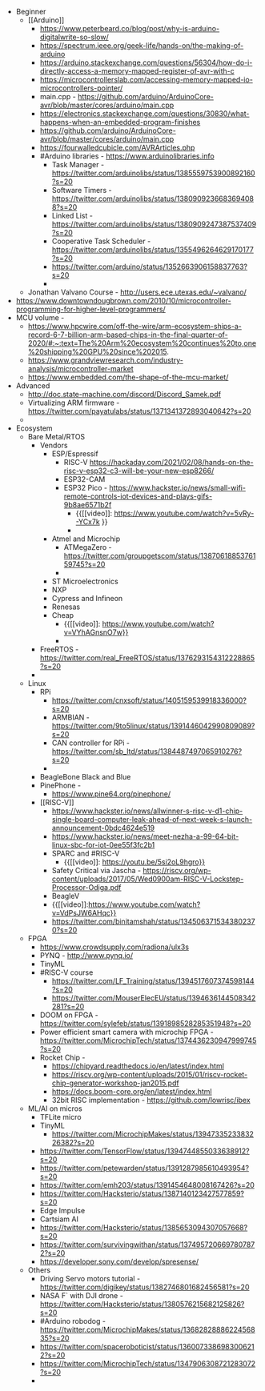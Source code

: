 - Beginner
    - [[Arduino]]
        - https://www.peterbeard.co/blog/post/why-is-arduino-digitalwrite-so-slow/
        - https://spectrum.ieee.org/geek-life/hands-on/the-making-of-arduino
        - https://arduino.stackexchange.com/questions/56304/how-do-i-directly-access-a-memory-mapped-register-of-avr-with-c
        - https://microcontrollerslab.com/accessing-memory-mapped-io-microcontrollers-pointer/
        - main.cpp - https://github.com/arduino/ArduinoCore-avr/blob/master/cores/arduino/main.cpp
        - https://electronics.stackexchange.com/questions/30830/what-happens-when-an-embedded-program-finishes
        - https://github.com/arduino/ArduinoCore-avr/blob/master/cores/arduino/main.cpp
        - https://fourwalledcubicle.com/AVRArticles.php
        - #Arduino libraries - https://www.arduinolibraries.info
            - Task Manager - https://twitter.com/arduinolibs/status/1385559753900892160?s=20
            - Software Timers - https://twitter.com/arduinolibs/status/1380909236683694088?s=20
            - Linked List - https://twitter.com/arduinolibs/status/1380909247387537409?s=20
            - Cooperative Task Scheduler - https://twitter.com/arduinolibs/status/1355496264629170177?s=20
            - https://twitter.com/arduino/status/1352663906158837763?s=20
            - 
    - Jonathan Valvano Course - http://users.ece.utexas.edu/~valvano/
- https://www.downtowndougbrown.com/2010/10/microcontroller-programming-for-higher-level-programmers/
- MCU volume -
    -  https://www.hpcwire.com/off-the-wire/arm-ecosystem-ships-a-record-6-7-billion-arm-based-chips-in-the-final-quarter-of-2020/#:~:text=The%20Arm%20ecosystem%20continues%20to,one%20shipping%20GPU%20since%202015.
    - https://www.grandviewresearch.com/industry-analysis/microcontroller-market
    - https://www.embedded.com/the-shape-of-the-mcu-market/
- Advanced 
    - http://doc.state-machine.com/discord/Discord_Samek.pdf
    - Virtualizing ARM firmware - https://twitter.com/payatulabs/status/1371341372893040642?s=20
    - 
- Ecosystem
    - Bare Metal/RTOS
        - Vendors 
            - ESP/Espressif
                - RISC-V https://hackaday.com/2021/02/08/hands-on-the-risc-v-esp32-c3-will-be-your-new-esp8266/
                - ESP32-CAM
                - ESP32 Pico - https://www.hackster.io/news/small-wifi-remote-controls-iot-devices-and-plays-gifs-9b8ae6571b2f
                    - {{[[video]]: https://www.youtube.com/watch?v=5vRy--YCx7k }}
                    - 
            - Atmel and Microchip
                - ATMegaZero - https://twitter.com/groupgetscom/status/1387061885376159745?s=20
                - 
            - ST Microelectronics
            - NXP
            - Cypress and Infineon
            - Renesas
            - Cheap
                - {{[[video]]: https://www.youtube.com/watch?v=VYhAGnsnO7w}}
                - 
        - FreeRTOS - https://twitter.com/real_FreeRTOS/status/1376293154312228865?s=20
        - 
    - Linux
        - RPi
            - https://twitter.com/cnxsoft/status/1405159539918336000?s=20
            - ARMBIAN - https://twitter.com/9to5linux/status/1391446042990809089?s=20
            - CAN controller for RPi - https://twitter.com/sb_ltd/status/1384487497065910276?s=20
            - 
        - BeagleBone Black and Blue
        - PinePhone - 
            - https://www.pine64.org/pinephone/
        - [[RISC-V]] 
            - https://www.hackster.io/news/allwinner-s-risc-v-d1-chip-single-board-computer-leak-ahead-of-next-week-s-launch-announcement-0bdc4624e519
            - https://www.hackster.io/news/meet-nezha-a-99-64-bit-linux-sbc-for-iot-0ee55f3fc2b1
            - SPARC and #RISC-V
                - {{[[video]]: https://youtu.be/5si2oL9hgro}}
            - Safety Critical via Jascha - https://riscv.org/wp-content/uploads/2017/05/Wed0900am-RISC-V-Lockstep-Processor-Odiga.pdf
            - BeagleV
            - {{[[video]]:https://www.youtube.com/watch?v=VdPsJW6AHqc}}
            - https://twitter.com/binitamshah/status/1345063715343802370?s=20
    - FPGA
        - https://www.crowdsupply.com/radiona/ulx3s
        - PYNQ - http://www.pynq.io/
        - TinyML
        - #RISC-V course
            -  https://twitter.com/LF_Training/status/1394517607374598144?s=20
            - https://twitter.com/MouserElecEU/status/1394636144508342281?s=20
        - DOOM on FPGA - https://twitter.com/sylefeb/status/1391898528285351948?s=20
        - Power efficient smart camera with microchip FPGA - https://twitter.com/MicrochipTech/status/1374436230947999745?s=20
        - Rocket Chip -
            - https://chipyard.readthedocs.io/en/latest/index.html
            - https://riscv.org/wp-content/uploads/2015/01/riscv-rocket-chip-generator-workshop-jan2015.pdf
            - https://docs.boom-core.org/en/latest/index.html
            - 32bit RISC implementation - https://github.com/lowrisc/ibex 
    - ML/AI on micros 
        - TFLite micro
        - TinyML
            - https://twitter.com/MicrochipMakes/status/1394733523383226382?s=20
        - https://twitter.com/TensorFlow/status/1394744855033638912?s=20
        - https://twitter.com/petewarden/status/1391287985610493954?s=20
        - https://twitter.com/emh203/status/1391454648008167426?s=20
        - https://twitter.com/Hacksterio/status/1387140123427577859?s=20
        - Edge Impulse
        - Cartsiam AI
        - https://twitter.com/Hacksterio/status/1385653094307057668?s=20
        - https://twitter.com/survivingwithan/status/1374957206697807872?s=20
        - https://developer.sony.com/develop/spresense/
    - Others
        - Driving Servo motors tutorial - https://twitter.com/digikey/status/1382746801682456581?s=20
        - NASA F` with DJI drone - https://twitter.com/Hacksterio/status/1380576215682125826?s=20
        - #Arduino robodog - https://twitter.com/MicrochipMakes/status/1368282888622456835?s=20
        - https://twitter.com/spaceroboticist/status/1360073386983006212?s=20
        - https://twitter.com/MicrochipTech/status/1347906308721283072?s=20
        - 
